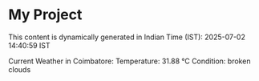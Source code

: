# My Project

This content is dynamically generated in Indian Time (IST): 2025-07-02 14:40:59 IST


Current Weather in Coimbatore:
Temperature: 31.88 °C
Condition: broken clouds
